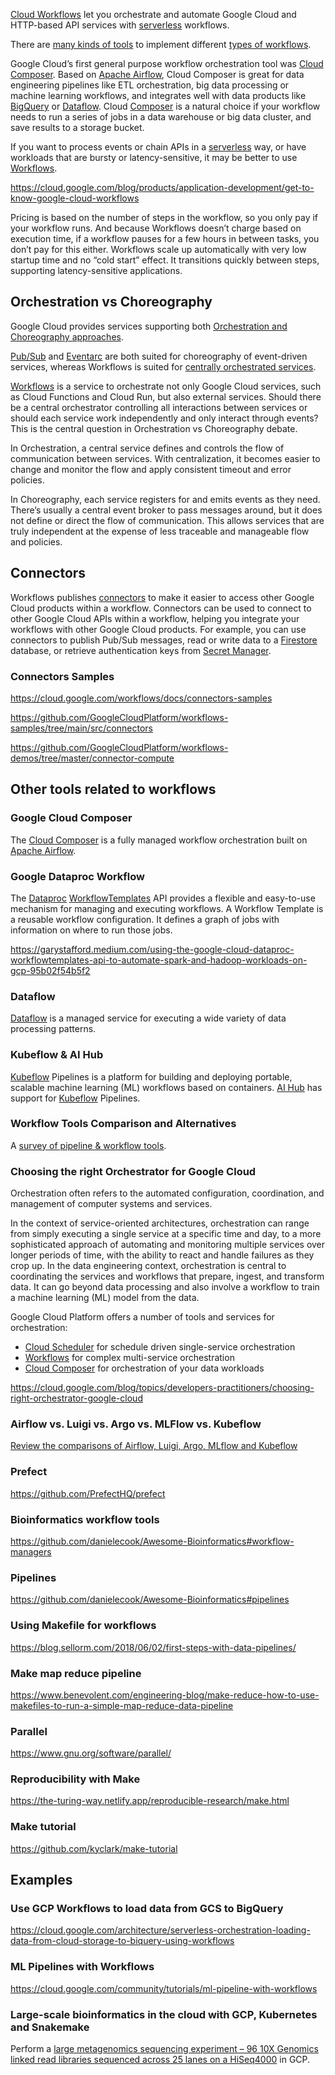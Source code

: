 [Cloud Workflows](https://cloud.google.com/workflows) let you orchestrate and automate Google Cloud and HTTP-based API services with [serverless](Serverless) workflows.

There are [many kinds of tools](https://github.com/pditommaso/awesome-pipeline) to implement different [types of workflows](https://github.com/meirwah/awesome-workflow-engines).


Google Cloud’s first general purpose workflow orchestration tool was [Cloud Composer](composer).  Based on [Apache Airflow](https://airflow.apache.org/), Cloud Composer is great for data engineering pipelines like ETL orchestration, big data processing or machine learning workflows, and integrates well with data products like [BigQuery](BigQuery) or [Dataflow](Dataflow). Cloud [Composer](Composer) is a natural choice if your workflow needs to run a series of jobs in a data warehouse or big data cluster, and save results to a storage bucket.

If you want to process events or chain APIs in a [serverless](Serverless) way, or have workloads that are bursty or latency-sensitive, it may be better to use  [Workflows](https://cloud.google.com/workflows).

https://cloud.google.com/blog/products/application-development/get-to-know-google-cloud-workflows

Pricing is based on the number of steps in the workflow, so you only pay if your workflow runs. And because Workflows doesn’t charge based on execution time, if a workflow pauses for a few hours in between tasks, you don’t pay for this either.  Workflows scale up automatically with very low startup time and no “cold start” effect. It transitions quickly between steps, supporting latency-sensitive applications. 

## Orchestration vs Choreography

Google Cloud provides services supporting both [Orchestration and Choreography approaches](https://cloud.google.com/blog/topics/developers-practitioners/better-service-orchestration-workflows). 

[Pub/Sub](https://cloud.google.com/pubsub) and [Eventarc](https://cloud.google.com/blog/topics/developers-practitioners/eventarc-unified-eventing-experience-google-cloud)  are both suited for choreography of event-driven services, whereas Workflows is suited for [centrally orchestrated services](https://cloud.google.com/blog/topics/developers-practitioners/better-service-orchestration-workflows). 

[Workflows](http://cloud.google.com/workflows) is a service to orchestrate not only Google Cloud services, such as Cloud Functions and Cloud Run, but also external services. Should there be a central orchestrator controlling all interactions between services or should each service work independently and only interact through events? This is the central question in Orchestration vs Choreography debate. 

In Orchestration, a central service defines and controls the flow of communication between services. With centralization, it becomes easier to change and monitor the flow and apply consistent timeout and error policies. 

In Choreography, each service registers for and emits events as they need. There’s usually a central event broker to pass messages around, but it does not define or direct the flow of communication. This allows services that are truly independent at the expense of less traceable and manageable flow and policies. 

## Connectors

Workflows publishes [connectors](https://cloud.google.com/workflows/docs/connectors) to make it easier to access other Google Cloud products within a workflow.  Connectors can be used to connect to other Google Cloud APIs within a workflow, helping you integrate your workflows with other Google Cloud products. For example, you can use connectors to publish Pub/Sub messages, read or write data to a [Firestore](Firestore) database, or retrieve authentication keys from [Secret Manager](Secret-Manager).

### Connectors Samples 

https://cloud.google.com/workflows/docs/connectors-samples

https://github.com/GoogleCloudPlatform/workflows-samples/tree/main/src/connectors

https://github.com/GoogleCloudPlatform/workflows-demos/tree/master/connector-compute

## Other tools related to workflows

### Google Cloud Composer

The [Cloud Composer](https://cloud.google.com/composer) is a fully managed workflow orchestration built on [Apache Airflow](https://airflow.apache.org/). 

### Google Dataproc Workflow 

The [Dataproc](DataProc) [WorkflowTemplates](https://cloud.google.com/dataproc/docs/reference/rest/v1/projects.regions.workflowTemplates) API provides a flexible and easy-to-use mechanism for managing and executing workflows. A Workflow Template is a reusable workflow configuration. It defines a graph of jobs with information on where to run those jobs.

https://garystafford.medium.com/using-the-google-cloud-dataproc-workflowtemplates-api-to-automate-spark-and-hadoop-workloads-on-gcp-95b02f54b5f2

### Dataflow

[Dataflow](Dataflow)  is a managed service for executing a wide variety of data processing patterns. 


### Kubeflow & AI Hub

[Kubeflow](Kubeflow) Pipelines is a platform for building and deploying portable, scalable machine learning (ML) workflows based on containers.
[AI Hub](AI-Hub) has support for [Kubeflow](Kubeflow) Pipelines.


### Workflow Tools Comparison and Alternatives

A [survey of pipeline & workflow tools](https://github.com/pditommaso/awesome-pipeline).

### Choosing the right Orchestrator for Google Cloud

Orchestration often refers to the automated configuration, coordination, and management of computer systems and services. 

In the context of service-oriented architectures, orchestration can range from simply executing a single service at a specific time and day, to a more sophisticated approach of automating and monitoring multiple services over longer periods of time, with the ability to react and handle failures as they crop up. In the data engineering context, orchestration is central to coordinating the services and workflows that prepare, ingest, and transform data. It can go beyond data processing and also involve a workflow to train a machine learning (ML) model from the data.

Google Cloud Platform offers a number of tools and services for orchestration:

* [Cloud Scheduler](Cloud-Scheduler) for schedule driven single-service orchestration
* [Workflows](https://cloud.google.com/workflows) for complex multi-service orchestration 
* [Cloud Composer](Composer) for orchestration of your data workloads


https://cloud.google.com/blog/topics/developers-practitioners/choosing-right-orchestrator-google-cloud


### Airflow vs. Luigi vs. Argo vs. MLFlow vs. Kubeflow

[Review the comparisons of Airflow, Luigi, Argo, MLflow and Kubeflow](https://www.datarevenue.com/en-blog/airflow-vs-luigi-vs-argo-vs-mlflow-vs-kubeflow)

### Prefect

https://github.com/PrefectHQ/prefect

### Bioinformatics workflow tools

https://github.com/danielecook/Awesome-Bioinformatics#workflow-managers



### Pipelines


https://github.com/danielecook/Awesome-Bioinformatics#pipelines

### Using Makefile for workflows

https://blog.sellorm.com/2018/06/02/first-steps-with-data-pipelines/

### Make map reduce pipeline

https://www.benevolent.com/engineering-blog/make-reduce-how-to-use-makefiles-to-run-a-simple-map-reduce-data-pipeline

### Parallel


https://www.gnu.org/software/parallel/


### Reproducibility with Make

https://the-turing-way.netlify.app/reproducible-research/make.html

### Make tutorial

https://github.com/kyclark/make-tutorial


## Examples

### Use GCP Workflows to load data from GCS to BigQuery


https://cloud.google.com/architecture/serverless-orchestration-loading-data-from-cloud-storage-to-biquery-using-workflows

### ML Pipelines with Workflows

https://cloud.google.com/community/tutorials/ml-pipeline-with-workflows


### Large-scale bioinformatics in the cloud with GCP, Kubernetes and Snakemake

Perform a [large metagenomics sequencing experiment – 96 10X Genomics linked read libraries sequenced across 25 lanes on a HiSeq4000](https://www.bsiranosian.com/bioinformatics/large-scale-bioinformatics-in-the-cloud-with-gcp-kubernetes-and-snakemake/) in GCP.
